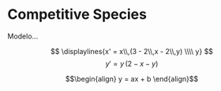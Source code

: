 # Competitive Species

Modelo...

$$ \displaylines{x' = x\\,(3 - 2\\,x - 2\\,y) \\\\ y} $$
$$ y' = y\,(2 - x - y) $$

```math
\begin{align}
    y = ax + b
\end{align}
```
